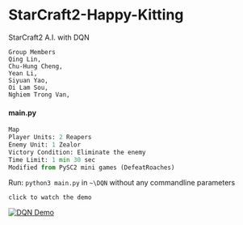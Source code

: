 # StarCraft2-Happy-Kitting
StarCraft2 A.I. with DQN

```
Group Members
Qing Lin,           
Chu-Hung Cheng,         
Yean Li,           
Siyuan Yao,             
Oi Lam Sou,           
Nghiem Trong Van,       
```

#### main.py

```python
Map
Player Units: 2 Reapers
Enemy Unit: 1 Zealor
Victory Condition: Eliminate the enemy
Time Limit: 1 min 30 sec
Modified from PySC2 mini games (DefeatRoaches)

```
Run:
`python3 main.py` in `~\DQN`
without any commandline parameters


`click to watch the demo`

[![DQN Demo](https://img.youtube.com/vi/EH-jz9o_wDg/0.jpg)](https://www.youtube.com/watch?v=EH-jz9o_wDg "DQN Demo")
